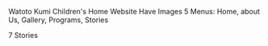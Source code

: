 Watoto Kumi Children's Home Website
Have Images
5 Menus:
     Home, about Us, Gallery, Programs, Stories
     
7 Stories

